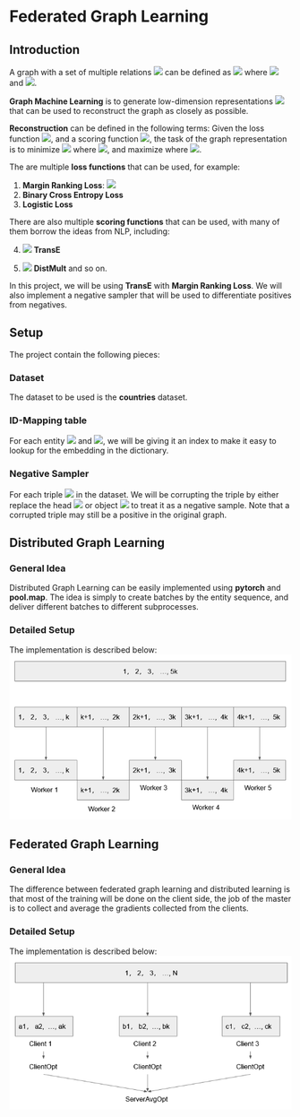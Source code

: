 # Federated Graph Learning
## Introduction
A graph with a set of multiple relations <img src="https://render.githubusercontent.com/render/math?math=R"> can be defined as <img src="https://render.githubusercontent.com/render/math?math=G = (E, R) = \{(s,r,o)\}"> where <img src="https://render.githubusercontent.com/render/math?math=s,o \in E"> and <img src="https://render.githubusercontent.com/render/math?math=r \in R">. 


**Graph Machine Learning** is to generate low-dimension representations <img src="https://render.githubusercontent.com/render/math?math=s,o,r \in R^d"> that can be used to reconstruct the graph as closely as possible. 

**Reconstruction** can be defined in the following terms: Given the loss function <img src="https://render.githubusercontent.com/render/math?math=L">, and a scoring function <img src="https://render.githubusercontent.com/render/math?math=f">, the task of the graph representation is to minimize <img src="https://render.githubusercontent.com/render/math?math=L=f(s,r,o)"> where <img src="https://render.githubusercontent.com/render/math?math=\{(s,r,o)\} \in G">, and maximize where <img src="https://render.githubusercontent.com/render/math?math=\{(s,r,o)\} \notin G">. 

The are multiple **loss functions** that can be used, for example:
1. **Margin Ranking Loss**: <img src="https://render.githubusercontent.com/render/math?math=L = max(0, -y (x_2 - x_1 ) \+ \gamma)">
2. **Binary Cross Entropy Loss**
3. **Logistic Loss**

There are also multiple **scoring functions** that can be used, with many of them borrow the ideas from NLP, including:

4. <img src="https://render.githubusercontent.com/render/math?math=min (s + (r) - o)"> **TransE**

5. <img src="https://render.githubusercontent.com/render/math?math=max <s,r,o>"> **DistMult**
and so on.

In this project, we will be using **TransE** with **Margin Ranking Loss**. We will also implement a negative sampler that will be used to differentiate positives from negatives.

## Setup
The project contain the following pieces:
### Dataset
The dataset to be used is the **countries** dataset.
### ID-Mapping table
For each entity <img src="https://render.githubusercontent.com/render/math?math=e \in E"> and <img src="https://render.githubusercontent.com/render/math?math=r \in R">, we will be giving it an index to make it easy to lookup for the embedding in the dictionary.
### Negative Sampler
For each triple <img src="https://render.githubusercontent.com/render/math?math=\{s,r,o\}"> in the dataset. We will be corrupting the triple by either replace the head <img src="https://render.githubusercontent.com/render/math?math=s"> or object <img src="https://render.githubusercontent.com/render/math?math=o"> to treat it as a negative sample. Note that a corrupted triple may still be a positive in the original graph.

## Distributed Graph Learning
### General Idea
Distributed Graph Learning can be easily implemented using **pytorch** and **pool.map**. The idea is simply to create batches by the entity sequence, and deliver different batches to different subprocesses. 
### Detailed Setup
The implementation is described below:![enter image description here](https://github.com/Otamio/FederatedGraphLearning/blob/main/rsc/1.PNG)
## Federated Graph Learning
### General Idea
The difference between federated graph learning and distributed learning is that most of the training will be done on the client side, the job of the master is to collect and average the gradients collected from the clients.
### Detailed Setup
The implementation is described below:
![enter image description here](https://github.com/Otamio/FederatedGraphLearning/blob/main/rsc/2.PNG)
